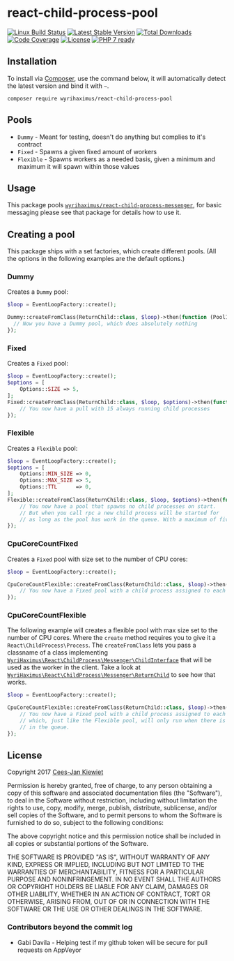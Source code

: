 # react-child-process-pool

[![Linux Build Status](https://travis-ci.org/WyriHaximus/reactphp-child-process-pool.png)](https://travis-ci.org/WyriHaximus/reactphp-child-process-pool)
[![Latest Stable Version](https://poser.pugx.org/WyriHaximus/react-child-process-pool/v/stable.png)](https://packagist.org/packages/WyriHaximus/react-child-process-pool)
[![Total Downloads](https://poser.pugx.org/wyrihaximus/react-child-process-pool/downloads.png)](https://packagist.org/packages/wyrihaximus/react-child-process-pool)
[![Code Coverage](https://scrutinizer-ci.com/g/WyriHaximus/reactphp-child-process-pool/badges/coverage.png?b=master)](https://scrutinizer-ci.com/g/WyriHaximus/react-child-process-pool/?branch=master)
[![License](https://poser.pugx.org/wyrihaximus/react-child-process-pool/license.png)](https://packagist.org/packages/wyrihaximus/react-child-process-pool)
[![PHP 7 ready](http://php7ready.timesplinter.ch/WyriHaximus/reactphp-child-process-pool/badge.svg)](https://travis-ci.org/WyriHaximus/reactphp-child-process-pool)

## Installation ##

To install via [Composer](http://getcomposer.org/), use the command below, it will automatically detect the latest version and bind it with `~`.

```
composer require wyrihaximus/react-child-process-pool
```

## Pools ##

* `Dummy` - Meant for testing, doesn't do anything but complies to it's contract
* `Fixed` - Spawns a given fixed amount of workers
* `Flexible` - Spawns workers as a needed basis, given a minimum and maximum it will spawn within those values

## Usage ##

This package pools [`wyrihaximus/react-child-process-messenger`](https://github.com/WyriHaximus/reactphp-child-process-messenger), for basic messaging please see that package for details how to use it.

## Creating a pool ##

This package ships with a set factories, which create different pools. (All the options in the following examples are the default options.)

### Dummy ###

Creates a `Dummy` pool:

```php
$loop = EventLoopFactory::create();

Dummy::createFromClass(ReturnChild::class, $loop)->then(function (PoolInterface $pool) {
  // Now you have a Dummy pool, which does absolutely nothing
});
```

### Fixed ###

Creates a `Fixed` pool:

```php
$loop = EventLoopFactory::create();
$options = [
    Options::SIZE => 5,
];
Fixed::createFromClass(ReturnChild::class, $loop, $options)->then(function (PoolInterface $pool) {
    // You now have a pull with 15 always running child processes 
});
```

### Flexible ###

Creates a `Flexible` pool:

```php
$loop = EventLoopFactory::create();
$options = [
    Options::MIN_SIZE => 0,
    Options::MAX_SIZE => 5,
    Options::TTL      => 0,
];
Flexible::createFromClass(ReturnChild::class, $loop, $options)->then(function (PoolInterface $pool) {
    // You now have a pool that spawns no child processes on start.
    // But when you call rpc a new child process will be started for 
    // as long as the pool has work in the queue. With a maximum of five.
});
```

### CpuCoreCountFixed ###

Creates a `Fixed` pool with size set to the number of CPU cores:

```php
$loop = EventLoopFactory::create();

CpuCoreCountFlexible::createFromClass(ReturnChild::class, $loop)->then(function (PoolInterface $pool) {
    // You now have a Fixed pool with a child process assigned to each CPU core.
});
```

### CpuCoreCountFlexible ###

The following example will creates a flexible pool with max size set to the number of CPU cores. Where the `create` method requires you to give it a `React\ChildProcess\Process`. The `createFromClass` lets you pass a classname of a class implementing [`WyriHaximus\React\ChildProcess\Messenger\ChildInterface`](https://github.com/WyriHaximus/reactphp-child-process-messenger/blob/master/src/ChildInterface.php) that will be used as the worker in the client. Take a look at [`WyriHaximus\React\ChildProcess\Messenger\ReturnChild`](https://github.com/WyriHaximus/reactphp-child-process-messenger/blob/master/src/ReturnChild.php) to see how that works.

```php
$loop = EventLoopFactory::create();

CpuCoreCountFlexible::createFromClass(ReturnChild::class, $loop)->then(function (PoolInterface $pool) {
    // You now have a Fixed pool with a child process assigned to each CPU core,
    // which, just like the Flexible pool, will only run when there is something
    // in the queue.
});
```

## License ##

Copyright 2017 [Cees-Jan Kiewiet](http://wyrihaximus.net/)

Permission is hereby granted, free of charge, to any person
obtaining a copy of this software and associated documentation
files (the "Software"), to deal in the Software without
restriction, including without limitation the rights to use,
copy, modify, merge, publish, distribute, sublicense, and/or sell
copies of the Software, and to permit persons to whom the
Software is furnished to do so, subject to the following
conditions:

The above copyright notice and this permission notice shall be
included in all copies or substantial portions of the Software.

THE SOFTWARE IS PROVIDED "AS IS", WITHOUT WARRANTY OF ANY KIND,
EXPRESS OR IMPLIED, INCLUDING BUT NOT LIMITED TO THE WARRANTIES
OF MERCHANTABILITY, FITNESS FOR A PARTICULAR PURPOSE AND
NONINFRINGEMENT. IN NO EVENT SHALL THE AUTHORS OR COPYRIGHT
HOLDERS BE LIABLE FOR ANY CLAIM, DAMAGES OR OTHER LIABILITY,
WHETHER IN AN ACTION OF CONTRACT, TORT OR OTHERWISE, ARISING
FROM, OUT OF OR IN CONNECTION WITH THE SOFTWARE OR THE USE OR
OTHER DEALINGS IN THE SOFTWARE.


### Contributors beyond the commit log
* Gabi Davila - Helping test if my github token will be secure for pull requests on AppVeyor
